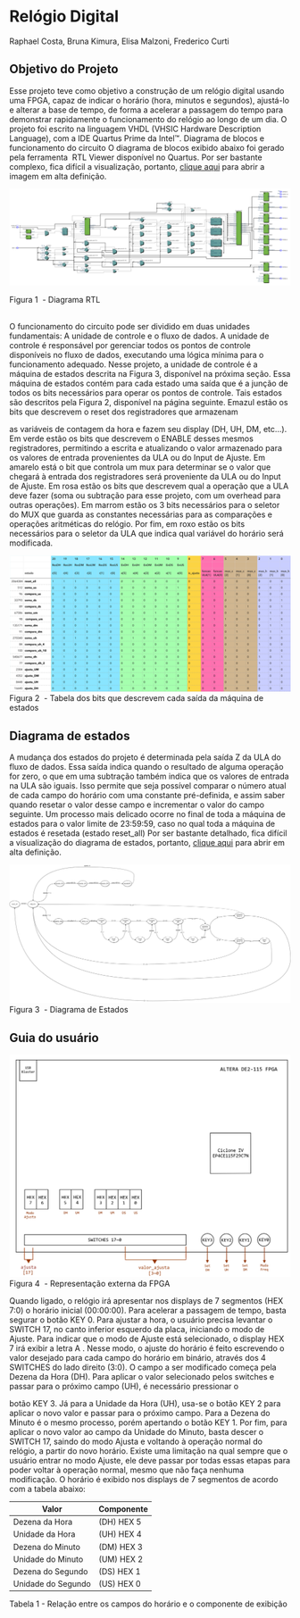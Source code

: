 
# Relógio Digital
Raphael Costa, Bruna Kimura, Elisa Malzoni, Frederico Curti

## Objetivo do Projeto
Esse projeto teve como objetivo a construção de um relógio digital usando uma
FPGA, capaz de indicar o horário (hora, minutos e segundos), ajustá-lo e alterar a base
de tempo, de forma a acelerar a passagem do tempo para demonstrar rapidamente o
funcionamento do relógio ao longo de um dia. O​ projeto foi escrito na linguagem VHDL
(​VHSIC​ Hardware Description Language), com a IDE Quartus Prime da Intel™.
Diagrama de blocos e funcionamento do circuito
O diagrama de blocos exibido abaixo foi gerado pela ferramenta ​ RTL Viewer disponível
no Quartus. Por ser bastante complexo, fica difícil a visualização, portanto, [​clique aqui](./img/rtlrelogio.pdf) para abrir a imagem em alta definição.

![Diagrama RTL](img/rtl.png)

Figura 1 ​ - Diagrama RTL <br></br>

O funcionamento do circuito pode ser dividido em duas unidades fundamentais: A unidade
de controle e o fluxo de dados. A unidade de controle é responsável por gerenciar todos
os pontos de controle disponíveis no fluxo de dados, executando uma lógica mínima para
o funcionamento adequado. Nesse projeto, a unidade de controle é a máquina de estados
descrita na Figura 3, disponível na próxima seção. Essa máquina de estados contém para
cada estado uma saída que é a junção de todos os bits necessários para operar os
pontos de controle. Tais estados são descritos pela Figura 2, disponível na página
seguinte. Em ​azul ​estão os bits que descrevem o reset dos registradores que armazenam

as variáveis de contagem da hora e fazem seu display (DH, UH, DM, etc...). Em verde​
estão os bits que descrevem o ENABLE desses mesmos registradores, permitindo a
escrita e atualizando o valor armazenado para os valores de entrada provenientes da ULA
ou do Input de Ajuste. Em ​amarelo ​está o bit que controla um mux para determinar se o
valor que chegará à entrada dos registradores será proveniente da ULA ou do Input de
Ajuste. Em ​rosa estão​ os bits que descrevem qual a operação que a ULA deve fazer
(soma ou subtração para esse projeto, com um overhead para outras operações). Em
marrom estão​ os 3 bits necessários para o seletor do MUX que guarda as constantes
necessárias para as comparações e operações aritméticas do relógio. Por fim, em ​roxo
estão os bits necessários para o seletor da ULA que indica qual variável do horário será
modificada.

![Tabela](img/tabela.png)
Figura 2 ​ - Tabela dos bits que descrevem cada saída da máquina de estados

## Diagrama de estados
A mudança dos estados do projeto é determinada pela saída Z da ULA do fluxo de
dados. Essa saída indica quando o resultado de alguma operação for zero, o que em uma
subtração também indica que os valores de entrada na ULA são iguais. Isso permite que
seja possível comparar o número atual de cada campo do horário com uma constante
pré-definida, e assim saber quando resetar o valor desse campo e incrementar o valor do
campo seguinte. Um processo mais delicado ocorre no final de toda a máquina de
estados para o valor limite de 23:59:59, caso no qual toda a máquina de estados é
resetada (estado reset_all)
Por ser bastante detalhado, fica difícil a visualização do diagrama de estados, portanto,
[clique aqui](./img/estados.png) para abrir em alta definição.

![Estados](img/estados.png)
Figura 3 ​ - Diagrama de Estados

## Guia do usuário

![Diagrama RTL](img/blocos.png)
Figura 4 ​ - Representação externa da FPGA


Quando ligado, o relógio irá apresentar nos displays de 7 segmentos (HEX 7:0) o horário inicial
(00:00:00).
Para acelerar a passagem de tempo, basta segurar o botão KEY 0.
Para ajustar a hora, o usuário precisa levantar o SWITCH 17, no canto inferior esquerdo da
placa, iniciando o modo de Ajuste. Para indicar que o modo de Ajuste está selecionado, o
display HEX 7 irá exibir a letra A ​.​ Nesse modo, o ajuste do horário é feito escrevendo o valor
desejado para cada campo do horário em binário, através dos 4 SWITCHES do lado direito
(3:0). O campo a ser modificado começa pela Dezena da Hora (DH). Para aplicar o valor
selecionado pelos switches e passar para o próximo campo (UH), é necessário pressionar o

botão KEY 3. Já para a Unidade da Hora (UH), usa-se o botão KEY 2 para aplicar o novo valor
e passar para o próximo campo. Para a Dezena do Minuto é o mesmo processo, porém
apertando o botão KEY 1. Por fim, para aplicar o novo valor ao campo da Unidade do Minuto,
basta descer o SWITCH 17, saindo do modo Ajusta e voltando à operação normal do relógio, a
partir do novo horário. Existe uma limitação na qual sempre que o usuário entrar no modo
Ajuste, ele deve passar por todas essas etapas para poder voltar à operação normal, mesmo
que não faça nenhuma modificação.
O horário é exibido nos displays de 7 segmentos de acordo com a tabela abaixo:


|Valor|Componente|
|-|-|
|Dezena da Hora| (DH) HEX 5|
|Unidade da Hora| (UH) HEX 4|
|Dezena do Minuto| (DM) HEX 3|
|Unidade do Minuto| (UM) HEX 2|
|Dezena do Segundo |(DS) HEX 1|
|Unidade do Segundo |(US) HEX 0|


Tabela 1 ​- Relação entre os campos do horário e o componente de exibição
